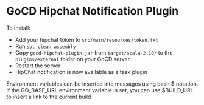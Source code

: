 GoCD Hipchat Notification Plugin
================================

To install:

* Add your hipchat token to `src/main/resources/token.txt`
* Run `sbt clean assembly`
* Copy `gocd-hipchat-plugin.jar` from `target/scala-2.10/` to the `plugins/external` folder on your GoCD server
* Restart the server
* HipChat notification is now available as a task plugin

Environment variables can be inserted into messages using bash $ notation. If the GO_BASE_URL
environment variable is set, you can use $BUILD_URL to insert a link to the current build
